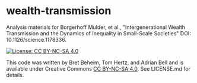 wealth-transmission
============

Analysis materials for Borgerhoff Mulder, et al., "Intergenerational Wealth Transmission and the Dynamics of Inequality in Small-Scale Societies" DOI: 10.1126/science.1178336.

[![License: CC BY-NC-SA 4.0](https://licensebuttons.net/l/by-nc-sa/4.0/80x15.png)](https://creativecommons.org/licenses/by-nc-sa/4.0/)

This code was written by Bret Beheim, Tom Hertz, and Adrian Bell and is available under Creative Commons [CC BY-NC-SA 4.0](https://creativecommons.org/licenses/by-nc-sa/4.0/). See LICENSE.md for details.
